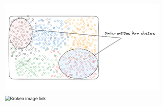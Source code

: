 
![](../assets/hello.png)

![Broken image link](https://github.com/user-attachments/assets/05fa1a02-62e6-41ce-a436-ad905468ca90)
